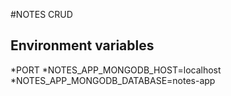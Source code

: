 #NOTES CRUD

## Environment variables

*PORT
*NOTES_APP_MONGODB_HOST=localhost
*NOTES_APP_MONGODB_DATABASE=notes-app